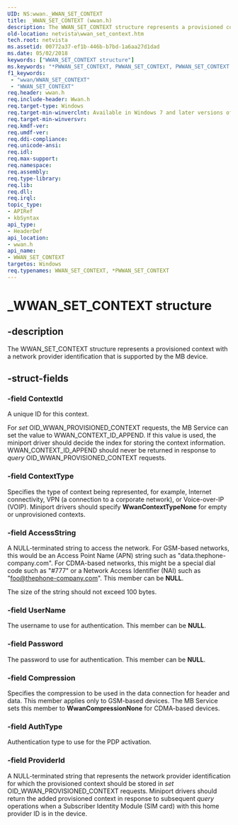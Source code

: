 ```yaml
---
UID: NS:wwan._WWAN_SET_CONTEXT
title: _WWAN_SET_CONTEXT (wwan.h)
description: The WWAN_SET_CONTEXT structure represents a provisioned context with a network provider identification that is supported by the MB device.
old-location: netvista\wwan_set_context.htm
tech.root: netvista
ms.assetid: 00772a37-ef1b-446b-b7bd-1a6aa27d1dad
ms.date: 05/02/2018
keywords: ["WWAN_SET_CONTEXT structure"]
ms.keywords: "*PWWAN_SET_CONTEXT, PWWAN_SET_CONTEXT, PWWAN_SET_CONTEXT structure pointer [Network Drivers Starting with Windows Vista], WWAN_SET_CONTEXT, WWAN_SET_CONTEXT structure [Network Drivers Starting with Windows Vista], WwanRef_08361ced-712a-464d-b374-7b18a096b8e5.xml, _WWAN_SET_CONTEXT, netvista.wwan_set_context, wwan/PWWAN_SET_CONTEXT, wwan/WWAN_SET_CONTEXT"
f1_keywords:
 - "wwan/WWAN_SET_CONTEXT"
 - "WWAN_SET_CONTEXT"
req.header: wwan.h
req.include-header: Wwan.h
req.target-type: Windows
req.target-min-winverclnt: Available in Windows 7 and later versions of Windows.
req.target-min-winversvr: 
req.kmdf-ver: 
req.umdf-ver: 
req.ddi-compliance: 
req.unicode-ansi: 
req.idl: 
req.max-support: 
req.namespace: 
req.assembly: 
req.type-library: 
req.lib: 
req.dll: 
req.irql: 
topic_type:
- APIRef
- kbSyntax
api_type:
- HeaderDef
api_location:
- wwan.h
api_name:
- WWAN_SET_CONTEXT
targetos: Windows
req.typenames: WWAN_SET_CONTEXT, *PWWAN_SET_CONTEXT
---
```


# _WWAN_SET_CONTEXT structure


## -description


The WWAN_SET_CONTEXT structure represents a provisioned context with a network provider
  identification that is supported by the MB device.


## -struct-fields




### -field ContextId

A unique ID for this context.
     

For 
     <i>set</i> OID_WWAN_PROVISIONED_CONTEXT requests, the MB Service can set the value to
     WWAN_CONTEXT_ID_APPEND. If this value is used, the miniport driver should decide the index for storing
     the context information. WWAN_CONTEXT_ID_APPEND should never be returned in response to 
     <i>query</i> OID_WWAN_PROVISIONED_CONTEXT requests.


### -field ContextType

Specifies the type of context being represented, for example, Internet connectivity, VPN (a
     connection to a corporate network), or Voice-over-IP (VOIP). Miniport drivers should specify 
     <b>WwanContextTypeNone</b> for empty or unprovisioned contexts.


### -field AccessString

A NULL-terminated string to access the network. For GSM-based networks, this would be an Access
     Point Name (APN) string such as "data.thephone-company.com". For CDMA-based networks, this might be a
     special dial code such as "#777" or a Network Access Identifier (NAI) such as
     "foo@thephone-company.com". This member can be <b>NULL</b>.
     

The size of the string should not exceed 100 bytes.


### -field UserName

The username to use for authentication. This member can be <b>NULL</b>.


### -field Password

The password to use for authentication. This member can be <b>NULL</b>.


### -field Compression

Specifies the compression to be used in the data connection for header and data. This member
     applies only to GSM-based devices. The MB Service sets this member to 
     <b>WwanCompressionNone</b> for CDMA-based devices.


### -field AuthType

Authentication type to use for the PDP activation.


### -field ProviderId

A NULL-terminated string that represents the network provider identification for which the
     provisioned context should be stored in 
     <i>set</i> OID_WWAN_PROVISIONED_CONTEXT requests. Miniport drivers should return the added provisioned
     context in response to subsequent 
     <i>query</i> operations when a Subscriber Identity Module (SIM card) with this home provider ID is in the
     device.

